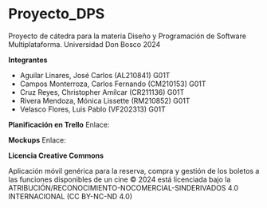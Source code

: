 # Proyecto_DPS
Proyecto de cátedra para la materia Diseño y Programación de Software Multiplataforma. Universidad Don Bosco 2024

**Integrantes**
- Aguilar Linares, José Carlos       (AL210841)   G01T
- Campos Monterroza, Carlos Fernando (CM210153)   G01T
- Cruz Reyes, Christopher Amílcar    (CR211136)   G01T
- Rivera Mendoza, Mónica Lissette    (RM210852)   G01T
- Velasco Flores, Luis Pablo         (VF202313)   G01T

**Planificación en Trello**
Enlace: 

**Mockups**
Enlace: 

**Licencia Creative Commons**

Aplicación móvil genérica para la reserva, compra y gestión de los boletos a las funciones disponibles de un cine © 2024 está licenciada bajo la  ATRIBUCIÓN/RECONOCIMIENTO-NOCOMERCIAL-SINDERIVADOS 4.0 INTERNACIONAL (CC BY-NC-ND 4.0) 


